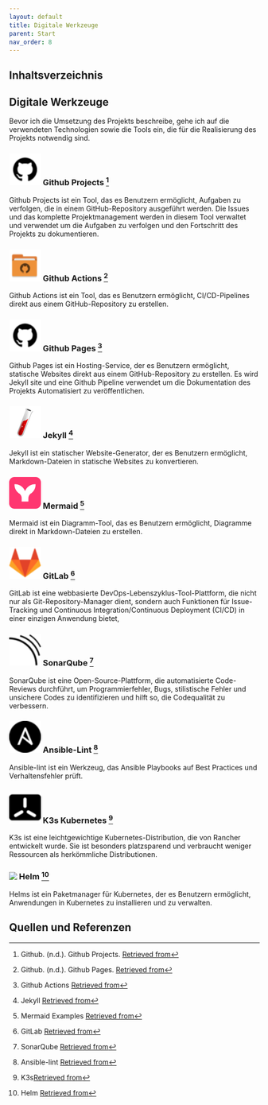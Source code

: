 ```yaml
---
layout: default
title: Digitale Werkzeuge
parent: Start
nav_order: 8
---
```


## Inhaltsverzeichnis

## Digitale Werkzeuge

Bevor ich die Umsetzung des Projekts beschreibe, gehe ich auf die verwendeten
Technologien sowie die Tools ein, die für die Realisierung des Projekts notwendig sind.

### <img src="../img/github_project.png" width="64"> Github Projects [^1]

Github Projects ist ein Tool, das es Benutzern ermöglicht, Aufgaben zu verfolgen, die in einem GitHub-Repository ausgeführt werden.
Die Issues und das komplette Projektmanagement werden in diesem Tool verwaltet und verwendet um die Aufgaben zu verfolgen und den Fortschritt des Projekts zu dokumentieren.

### <img src="../img/github_pages.png" width="64"> Github Actions [^2]

Github Actions ist ein Tool, das es Benutzern ermöglicht, CI/CD-Pipelines direkt aus einem GitHub-Repository zu erstellen.

### <img src="../img/github_project.png" width="64"> Github Pages [^3]

Github Pages ist ein Hosting-Service, der es Benutzern ermöglicht, statische Websites direkt aus einem GitHub-Repository zu erstellen.
Es wird Jekyll site und eine Github Pipeline verwendet um die Dokumentation des Projekts Automatisiert zu veröffentlichen.

### <img src="../img/Jekyll_icon.png" width="64"> Jekyll [^4]

Jekyll ist ein statischer Website-Generator, der es Benutzern ermöglicht, Markdown-Dateien in statische Websites zu konvertieren.

### <img src="../img/mermaid_icon.svg" width="64"> Mermaid [^5]

Mermaid ist ein Diagramm-Tool, das es Benutzern ermöglicht, Diagramme direkt in Markdown-Dateien zu erstellen.

### <img src="../img/GitLab_icon2.png" width="64"> GitLab [^6]

GitLab ist eine webbasierte DevOps-Lebenszyklus-Tool-Plattform, die nicht nur als Git-Repository-Manager dient, sondern auch Funktionen für Issue-Tracking und Continuous Integration/Continuous Deployment (CI/CD) in einer einzigen Anwendung bietet,

### <img src="../img/SonarQube2_icon.png" width="64"> SonarQube [^7]

SonarQube ist eine Open-Source-Plattform, die automatisierte Code-Reviews durchführt, um Programmierfehler, Bugs, stilistische Fehler und unsichere Codes zu identifizieren und hilft so, die Codequalität zu verbessern.

### <img src="../img/Ansible_icon2.png" width="64"> Ansible-Lint [^8]

Ansible-lint ist ein Werkzeug, das Ansible Playbooks auf Best Practices und Verhaltensfehler prüft.

### <img src="../img/ks_icon.png" width="64"> K3s Kubernetes [^9]

K3s ist eine leichtgewichtige Kubernetes-Distribution, die von Rancher entwickelt wurde.
Sie ist besonders platzsparend und verbraucht weniger Ressourcen als herkömmliche Distributionen.

### <img src="../img/helm_icon.png" width="64"> Helm [^10]

Helms ist ein Paketmanager für Kubernetes, der es Benutzern ermöglicht, Anwendungen in Kubernetes zu installieren und zu verwalten.

## Quellen und Referenzen

[^1]:Github. (n.d.). Github Projects. [Retrieved from](https://docs.github.com/en/issues/planning-and-tracking-with-projects/learning-about-projects/about-projects)
[^2]:Github. (n.d.). Github Pages. [Retrieved from](https://pages.github.com/)
[^3]:Github Actions [Retrieved from](https://github.com/features/actions)
[^4]:Jekyll [Retrieved from](https://jekyllrb.com/docs/)
[^5]:Mermaid Examples [Retrieved from](https://mermaid.js.org/syntax/examples.html)
[^6]:GitLab [Retrieved from](https://www.gitlab.com)
[^7]:SonarQube [Retrieved from](https://www.sonarsource.com/products/sonarqube/)
[^8]:Ansible-lint [Retrieved from](https://github.com/ansible/ansible-lint)
[^9]:K3s[Retrieved from](https://k3s.io/)
[^10]:Helm [Retrieved from](https://helm.sh/)
